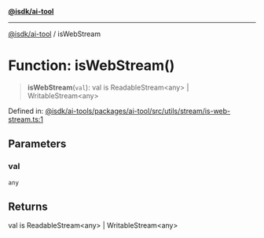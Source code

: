 [**@isdk/ai-tool**](../README.md)

***

[@isdk/ai-tool](../globals.md) / isWebStream

# Function: isWebStream()

> **isWebStream**(`val`): val is ReadableStream\<any\> \| WritableStream\<any\>

Defined in: [@isdk/ai-tools/packages/ai-tool/src/utils/stream/is-web-stream.ts:1](https://github.com/isdk/ai-tool.js/blob/209a87173b5eabb2f81db6ea9a6784f34c24e271/src/utils/stream/is-web-stream.ts#L1)

## Parameters

### val

`any`

## Returns

val is ReadableStream\<any\> \| WritableStream\<any\>
